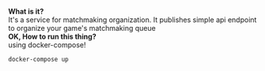 **What is it?**<br/>
It's a service for matchmaking organization. It publishes simple api endpoint to organize
your game's matchmaking queue<br/>
**OK, How to run this thing?**<br/>
using docker-compose!
```shell script
docker-compose up
``` 